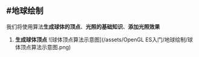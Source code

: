 #地球绘制
---
我们将使用算法**生成球体的顶点**、**光照的基础知识**、**添加光照效果**
1. **生成球体顶点**
![球体顶点算法示意图](/assets/OpenGL ES入门/地球绘制/球体顶点算法示意图.png)